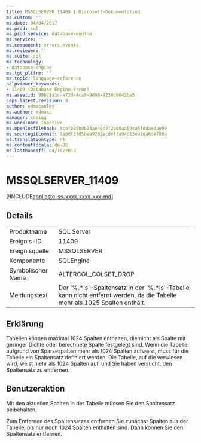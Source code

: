 ```yaml
---
title: MSSQLSERVER_11409 | Microsoft-Dokumentation
ms.custom: ''
ms.date: 04/04/2017
ms.prod: sql
ms.prod_service: database-engine
ms.service: ''
ms.component: errors-events
ms.reviewer: ''
ms.suite: sql
ms.technology:
- database-engine
ms.tgt_pltfrm: ''
ms.topic: language-reference
helpviewer_keywords:
- 11409 (Database Engine error)
ms.assetid: 99b71a1c-a72d-4ca9-9d00-4230c9042ba5
caps.latest.revision: 9
author: edmacauley
ms.author: edmaca
manager: craigg
ms.workload: Inactive
ms.openlocfilehash: 9cafb88bdb23ae46c4f2ed0aa59ca6fddaedae99
ms.sourcegitcommit: 7a6df3fd5bea9282ecdeffa94d13ea1da6def80a
ms.translationtype: HT
ms.contentlocale: de-DE
ms.lasthandoff: 04/16/2018
---
```

# <a name="mssqlserver11409"></a>MSSQLSERVER_11409
[!INCLUDE[appliesto-ss-xxxx-xxxx-xxx-md](../../includes/appliesto-ss-xxxx-xxxx-xxx-md.md)]
  
## <a name="details"></a>Details  
  
|||  
|-|-|  
|Produktname|SQL Server|  
|Ereignis-ID|11409|  
|Ereignisquelle|MSSQLSERVER|  
|Komponente|SQLEngine|  
|Symbolischer Name|ALTERCOL_COLSET_DROP|  
|Meldungstext|Der '%.*ls'-Spaltensatz in der '%.\*ls'-Tabelle kann nicht entfernt werden, da die Tabelle mehr als 1025 Spalten enthält.|  
  
## <a name="explanation"></a>Erklärung  
Tabellen können maximal 1024 Spalten enthalten, die nicht als Spalte mit geringer Dichte oder berechnete Spalte festgelegt sind. Wenn die Tabelle aufgrund von Sparsespalten mehr als 1024 Spalten aufweist, muss für die Tabelle ein Spaltensatz definiert werden. Die Tabelle, auf die verwiesen wird, weist mehr als 1024 Spalten auf, und Sie haben versucht, den Spaltensatz zu entfernen.  
  
## <a name="user-action"></a>Benutzeraktion  
Mit den aktuellen Spalten in der Tabelle müssen Sie den Spaltensatz beibehalten.  
  
Zum Entfernen des Spaltensatzes entfernen Sie zunächst Spalten aus der Tabelle, bis nur noch 1024 Spalten enthalten sind. Dann können Sie den Spaltensatz entfernen.  
  
